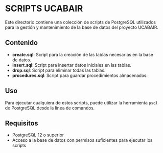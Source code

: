 # SCRIPTS UCABAIR 
Este directorio contiene una colección de scripts de PostgreSQL utilizados para la gestión y mantenimiento de la base de datos del proyecto UCABAIR.

## Contenido

- **create.sql**: Script para la creación de las tablas necesarias en la base de datos.
- **insert.sql**: Script para insertar datos iniciales en las tablas.
- **drop.sql**: Script para eliminar todas las tablas.
- **procedures.sql**: Script para guardar procedimientos almacenados.

## Uso
Para ejecutar cualquiera de estos scripts, puede utilizar la herramienta `psql` de PostgreSQL desde la línea de comandos. 

## Requisitos
- PostgreSQL 12 o superior
- Acceso a la base de datos con permisos suficientes para ejecutar los scripts